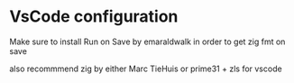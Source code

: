 # VsCode configuration

Make sure to install Run on Save by emaraldwalk in order to get zig fmt on save

also recommmend zig by either Marc TieHuis or prime31 + zls for vscode